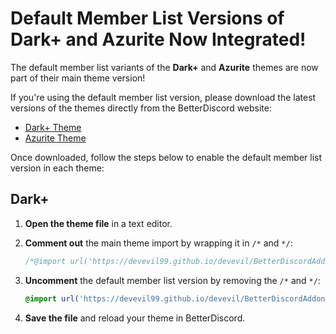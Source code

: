 # Default Member List Versions of Dark+ and Azurite Now Integrated!

The default member list variants of the **Dark+** and **Azurite** themes are now part of their main theme version!

If you're using the default member list version, please download the latest versions of the themes directly from the BetterDiscord website:

* [Dark+ Theme](https://betterdiscord.app/theme/Dark%2B)
* [Azurite Theme](https://betterdiscord.app/theme/Azurite)

Once downloaded, follow the steps below to enable the default member list version in each theme:


## Dark+

1. **Open the theme file** in a text editor.
2. **Comment out** the main theme import by wrapping it in `/*` and `*/`:

   ```css
   /*@import url('https://devevil99.github.io/devevil/BetterDiscordAddons/Theme/Dark+/Dark+.theme.css');*/
   ```
3. **Uncomment** the default member list version by removing the `/*` and `*/`:

   ```css
   @import url('https://devevil99.github.io/devevil/BetterDiscordAddons/Theme/Dark%2B/Dark%2B-Default-Member-List.css');
   ```
4. **Save the file** and reload your theme in BetterDiscord.

